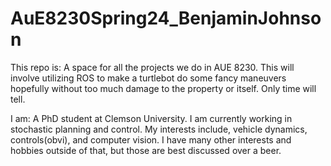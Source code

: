 # AuE8230Spring24_BenjaminJohnson

This repo is:
A space for all the projects we do in AUE 8230. This will involve utilizing ROS to make a turtlebot do some fancy maneuvers hopefully without too much damage to the property or itself. Only time will tell. 

I am:
A PhD student at Clemson University. I am currently working in stochastic planning and control. My interests include, vehicle dynamics, controls(obvi), and computer vision. I have many other interests and hobbies outside of that, but those are best discussed over a beer. 
